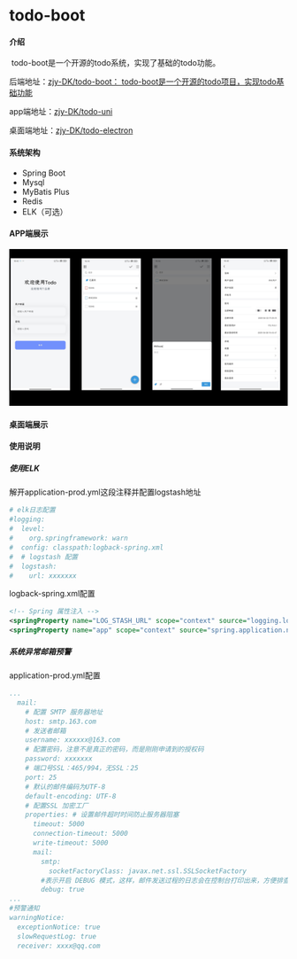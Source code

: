 # todo-boot

#### 介绍
​	todo-boot是一个开源的todo系统，实现了基础的todo功能。

后端地址：[zjy-DK/todo-boot： todo-boot是一个开源的todo项目，实现todo基础功能](https://github.com/zjy-DK/todo-boot)

app端地址：[zjy-DK/todo-uni](https://github.com/zjy-DK/todo-uni)

桌面端地址：[zjy-DK/todo-electron](https://github.com/zjy-DK/todo-electron)

#### 系统架构
- Spring Boot
- Mysql
- MyBatis Plus
- Redis
- ELK（可选）

#### APP端展示

![APP端展示](https://github.com/zjy-DK/todo-uni/blob/main/images/images.png)

#### 桌面端展示



#### 使用说明

##### 使用ELK

解开application-prod.yml这段注释并配置logstash地址

```yml
# elk日志配置
#logging:
#  level:
#    org.springframework: warn
#  config: classpath:logback-spring.xml
#  # logstash 配置
#  logstash:
#    url: xxxxxxx
```

logback-spring.xml配置

```xml
<!-- Spring 属性注入 -->
<springProperty name="LOG_STASH_URL" scope="context" source="logging.logstash.url" defaultValue="192.168.31.114:4560"/>
<springProperty name="app" scope="context" source="spring.application.name" defaultValue="springboot-server"/>
```

##### 系统异常邮箱预警

application-prod.yml配置

```yaml
...
  mail:
    # 配置 SMTP 服务器地址
    host: smtp.163.com
    # 发送者邮箱
    username: xxxxxx@163.com
    # 配置密码，注意不是真正的密码，而是刚刚申请到的授权码
    password: xxxxxxx
    # 端口号SSL：465/994，无SSL：25
    port: 25
    # 默认的邮件编码为UTF-8
    default-encoding: UTF-8
    # 配置SSL 加密工厂
    properties: # 设置邮件超时时间防止服务器阻塞
      timeout: 5000
      connection-timeout: 5000
      write-timeout: 5000
      mail:
        smtp:
          socketFactoryClass: javax.net.ssl.SSLSocketFactory
        #表示开启 DEBUG 模式，这样，邮件发送过程的日志会在控制台打印出来，方便排查错误
        debug: true
...
#预警通知
warningNotice:
  exceptionNotice: true
  slowRequestLog: true
  receiver: xxxx@qq.com
```